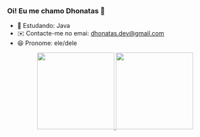 ### Oi! Eu me chamo Dhonatas 👋


- 🌱 Estudando: Java
- ✉️ Contacte-me no emai: dhonatas.dev@gmail.com
- 😆 Pronome: ele/dele


<div align="center">
  <a href="https://github.com/dhonatasdev">
  <img height="180em" src="https://github-readme-stats.vercel.app/api?username=dhonatasdev&show_icons=true&theme=tokyonight&include_all_commits=true&count_private=true"/>
  <img height="180em" src="https://github-readme-stats.vercel.app/api/top-langs/?username=dhonatasdev&layout=compact&langs_count=7&theme=tokyonight"/>
</div>
